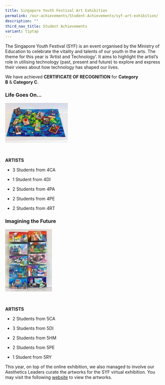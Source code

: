 ```yaml
---
title: Singapore Youth Festival Art Exhibition
permalink: /our-achievements/Student-Achievements/syf-art-exhibition/
description: ""
third_nav_title: Student Achievements
variant: tiptap
---
```

<p>The Singapore Youth Festival (SYF) is an event organised by the Ministry
of Education to&nbsp;celebrate the vitality and talents of our youth in
the arts.&nbsp;The theme for this year is ‘Artist&nbsp;and Technology’.
It aims to highlight the artist’s role in utilising technology (past, present&nbsp;and
future) to explore and express their views about how technology has shaped
our lives.</p>
<p>We have achieved&nbsp;<strong>CERTIFICATE OF RECOGNITION</strong>&nbsp;for&nbsp;<strong>Category B</strong>&nbsp;&amp;&nbsp;<strong>Category C</strong>.</p>
<h3>Life Goes On...</h3>
<div class="isomer-image-wrapper">
<img style="width:40%" height="auto" width="100%" src="/images/Life%20Goes%20On.jpeg">
</div>
<p>
<br>
</p>
<p><strong>ARTISTS</strong>
</p>
<ul data-tight="true" class="tight">
<li>
<p>3 Students from 4CA</p>
</li>
<li>
<p>1 Student from 4DI</p>
</li>
<li>
<p>2 Students from 4PA</p>
</li>
<li>
<p>2 Students from 4PE</p>
</li>
<li>
<p>2 Students from 4RT
<br>
</p>
</li>
</ul>
<h3>Imagining the Future</h3>
<div class="isomer-image-wrapper">
<img style="width:30%" height="auto" width="100%" src="/images/Imagining%20the%20Future.jpeg">
</div>
<p>
<br>
</p>
<p><strong>ARTISTS</strong>
</p>
<ul data-tight="true" class="tight">
<li>
<p>2 Students from 5CA</p>
</li>
<li>
<p>3 Students from 5DI</p>
</li>
<li>
<p>2 Students from 5HM</p>
</li>
<li>
<p>2 Students from 5PE</p>
</li>
<li>
<p>1 Student from 5RY</p>
</li>
</ul>
<p>This year, on top of the online exhibition, we also managed to involve
our Aesthetics Leaders curate the artworks for the SYF virtual exhibition.
You may visit the following <a href="https://www.syf.gov.sg" rel="noopener noreferrer nofollow" target="_blank">website</a> to view the artworks.</p>